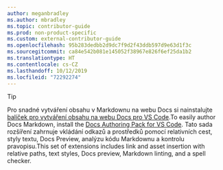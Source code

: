 ```yaml
---
author: meganbradley
ms.author: mbradley
ms.topic: contributor-guide
ms.prod: non-product-specific
ms.custom: external-contributor-guide
ms.openlocfilehash: 95b283dedbb2d9dc7f9d2f43ddb597d9e63d1f3c
ms.sourcegitcommit: ca84e542b081e145052f38967e826f6ef25da1b2
ms.translationtype: HT
ms.contentlocale: cs-CZ
ms.lasthandoff: 10/12/2019
ms.locfileid: "72292274"
---
```

> [!TIP]
> <span data-ttu-id="6a935-101">Pro snadné vytváření obsahu v Markdownu na webu Docs si nainstalujte [balíček pro vytváření obsahu na webu Docs pro VS Code](../../how-to-write-docs-auth-pack.md).</span><span class="sxs-lookup"><span data-stu-id="6a935-101">To easily author Docs Markdown, install the [Docs Authoring Pack for VS Code](../../how-to-write-docs-auth-pack.md).</span></span> <span data-ttu-id="6a935-102">Tato sada rozšíření zahrnuje vkládání odkazů a prostředků pomocí relativních cest, styly textu, Docs Preview, analýzu kódu Markdownu a kontrolu pravopisu.</span><span class="sxs-lookup"><span data-stu-id="6a935-102">This set of extensions includes link and asset insertion with relative paths, text styles, Docs preview, Markdown linting, and a spell checker.</span></span>